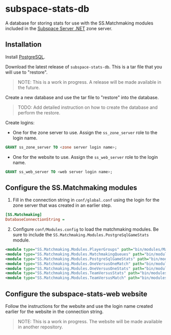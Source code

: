 # subspace-stats-db

A database for storing stats for use with the SS.Matchmaking modules included in the [Subspace Server .NET](https://github.com/gigamon-dev/SubspaceServer) zone server.

## Installation

Install [PostgreSQL](https://www.postgresql.org).

Download the latest release of `subspace-stats-db`. This is a tar file that you will use to "restore".

> NOTE: This is a work in progress. A release will be made available in the future.

Create a new database and use the tar file to "restore" into the database.

> TODO: Add detailed instruction on how to create the database and perform the restore.

Create logins: 
- One for the zone server to use. Assign the `ss_zone_server` role to the login name.

```SQL
GRANT ss_zone_server TO <zone server login name>;
```

- One for the website to use. Assign the `ss_web_server` role to the login name.

```SQL
GRANT ss_web_server TO <web server login name>;
```

## Configure the SS.Matchmaking modules

1. Fill in the connection string in `conf/global.conf` using the login for the zone server that was created in an earlier step.

```INI
[SS.Matchmaking]
DatabaseConnectionString = 
```

2. Configure `conf/Modules.config` to load the matchmaking modules. Be sure to include the `SS.Matchmaking.Modules.PostgreSqlGameStats` module.

```XML
<module type="SS.Matchmaking.Modules.PlayerGroups" path="bin/modules/Matchmaking/SS.Matchmaking.dll"/>
<module type="SS.Matchmaking.Modules.MatchmakingQueues" path="bin/modules/Matchmaking/SS.Matchmaking.dll"/>
<module type="SS.Matchmaking.Modules.PostgreSqlGameStats" path="bin/modules/Matchmaking/SS.Matchmaking.dll"/>
<module type="SS.Matchmaking.Modules.OneVersusOneMatch" path="bin/modules/Matchmaking/SS.Matchmaking.dll"/>
<module type="SS.Matchmaking.Modules.OneVersusOneStats" path="bin/modules/Matchmaking/SS.Matchmaking.dll"/>
<module type="SS.Matchmaking.Modules.TeamVersusStats" path="bin/modules/Matchmaking/SS.Matchmaking.dll" />
<module type="SS.Matchmaking.Modules.TeamVersusMatch" path="bin/modules/Matchmaking/SS.Matchmaking.dll" />
```

## Configure the subspace-stats-web website

Follow the instructions for the website and use the login name created earlier for the website in the connection string.

> NOTE: This is a work in progress. The website will be made available in another repository.
